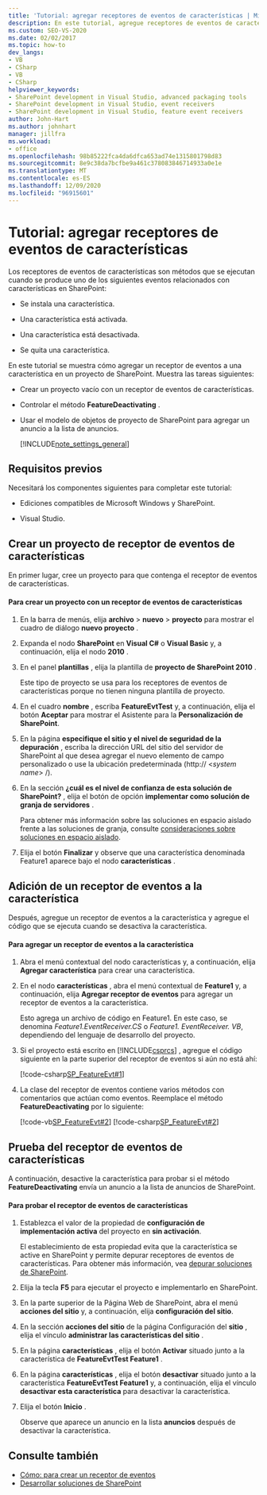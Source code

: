 ```yaml
---
title: 'Tutorial: agregar receptores de eventos de características | Microsoft Docs'
description: En este tutorial, agregue receptores de eventos de características, que son métodos que se ejecutan cuando una característica de SharePoint se instala, se activa, se desactiva o se quita.
ms.custom: SEO-VS-2020
ms.date: 02/02/2017
ms.topic: how-to
dev_langs:
- VB
- CSharp
- VB
- CSharp
helpviewer_keywords:
- SharePoint development in Visual Studio, advanced packaging tools
- SharePoint development in Visual Studio, event receivers
- SharePoint development in Visual Studio, feature event receivers
author: John-Hart
ms.author: johnhart
manager: jillfra
ms.workload:
- office
ms.openlocfilehash: 98b85222fca4da6dfca653ad74e1315801798d83
ms.sourcegitcommit: 8e9c38da7bcfbe9a461c378083846714933a0e1e
ms.translationtype: MT
ms.contentlocale: es-ES
ms.lasthandoff: 12/09/2020
ms.locfileid: "96915601"
---
```

# <a name="walkthrough-add-feature-event-receivers"></a>Tutorial: agregar receptores de eventos de características
Los receptores de eventos de características son métodos que se ejecutan cuando se produce uno de los siguientes eventos relacionados con características en SharePoint:

- Se instala una característica.

- Una característica está activada.

- Una característica está desactivada.

- Se quita una característica.

En este tutorial se muestra cómo agregar un receptor de eventos a una característica en un proyecto de SharePoint. Muestra las tareas siguientes:

- Crear un proyecto vacío con un receptor de eventos de características.

- Controlar el método **FeatureDeactivating** .

- Usar el modelo de objetos de proyecto de SharePoint para agregar un anuncio a la lista de anuncios.

  [!INCLUDE[note_settings_general](../sharepoint/includes/note-settings-general-md.md)]

## <a name="prerequisites"></a>Requisitos previos
 Necesitará los componentes siguientes para completar este tutorial:

- Ediciones compatibles de Microsoft Windows y SharePoint.

- Visual Studio.

## <a name="create-a-feature-event-receiver-project"></a>Crear un proyecto de receptor de eventos de características
 En primer lugar, cree un proyecto para que contenga el receptor de eventos de características.

#### <a name="to-create-a-project-with-a-feature-event-receiver"></a>Para crear un proyecto con un receptor de eventos de características

1. En la barra de menús, elija **archivo**  >  **nuevo**  >  **proyecto** para mostrar el cuadro de diálogo **nuevo proyecto** .

2. Expanda el nodo **SharePoint** en **Visual C#** o **Visual Basic** y, a continuación, elija el nodo **2010** .

3. En el panel **plantillas** , elija la plantilla de **proyecto de SharePoint 2010** .

     Este tipo de proyecto se usa para los receptores de eventos de características porque no tienen ninguna plantilla de proyecto.

4. En el cuadro **nombre** , escriba **FeatureEvtTest** y, a continuación, elija el botón **Aceptar** para mostrar el Asistente para la **Personalización de SharePoint**.

5. En la página **especifique el sitio y el nivel de seguridad de la depuración** , escriba la dirección URL del sitio del servidor de SharePoint al que desea agregar el nuevo elemento de campo personalizado o use la ubicación predeterminada (http:// \<*system name*> /).

6. En la sección **¿cuál es el nivel de confianza de esta solución de SharePoint?** , elija el botón de opción **implementar como solución de granja de servidores** .

     Para obtener más información sobre las soluciones en espacio aislado frente a las soluciones de granja, consulte [consideraciones sobre soluciones en espacio aislado](../sharepoint/sandboxed-solution-considerations.md).

7. Elija el botón **Finalizar** y observe que una característica denominada Feature1 aparece bajo el nodo **características** .

## <a name="add-an-event-receiver-to-the-feature"></a>Adición de un receptor de eventos a la característica
 Después, agregue un receptor de eventos a la característica y agregue el código que se ejecuta cuando se desactiva la característica.

#### <a name="to-add-an-event-receiver-to-the-feature"></a>Para agregar un receptor de eventos a la característica

1. Abra el menú contextual del nodo características y, a continuación, elija **Agregar característica** para crear una característica.

2. En el nodo **características** , abra el menú contextual de **Feature1** y, a continuación, elija **Agregar receptor de eventos** para agregar un receptor de eventos a la característica.

     Esto agrega un archivo de código en Feature1. En este caso, se denomina *Feature1.EventReceiver.CS* o *Feature1. EventReceiver. VB*, dependiendo del lenguaje de desarrollo del proyecto.

3. Si el proyecto está escrito en [!INCLUDE[csprcs](../sharepoint/includes/csprcs-md.md)] , agregue el código siguiente en la parte superior del receptor de eventos si aún no está ahí:

     [!code-csharp[SP_FeatureEvt#1](../sharepoint/codesnippet/CSharp/featureevttest2/features/feature1/feature1.eventreceiver.cs#1)]

4. La clase del receptor de eventos contiene varios métodos con comentarios que actúan como eventos. Reemplace el método **FeatureDeactivating** por lo siguiente:

     [!code-vb[SP_FeatureEvt#2](../sharepoint/codesnippet/VisualBasic/featureevt2vb/features/feature1/feature1.eventreceiver.vb#2)]
     [!code-csharp[SP_FeatureEvt#2](../sharepoint/codesnippet/CSharp/featureevttest2/features/feature1/feature1.eventreceiver.cs#2)]

## <a name="test-the-feature-event-receiver"></a>Prueba del receptor de eventos de características
 A continuación, desactive la característica para probar si el método **FeatureDeactivating** envía un anuncio a la lista de anuncios de SharePoint.

#### <a name="to-test-the-feature-event-receiver"></a>Para probar el receptor de eventos de características

1. Establezca el valor de la propiedad de **configuración de implementación activa** del proyecto en **sin activación**.

     El establecimiento de esta propiedad evita que la característica se active en SharePoint y permite depurar receptores de eventos de características. Para obtener más información, vea [depurar soluciones de SharePoint](../sharepoint/debugging-sharepoint-solutions.md).

2. Elija la tecla **F5** para ejecutar el proyecto e implementarlo en SharePoint.

3. En la parte superior de la Página Web de SharePoint, abra el menú **acciones del sitio** y, a continuación, elija **configuración del sitio**.

4. En la sección **acciones del sitio** de la página Configuración del **sitio** , elija el vínculo **administrar las características del sitio** .

5. En la página **características** , elija el botón **Activar** situado junto a la característica de **FeatureEvtTest Feature1** .

6. En la página **características** , elija el botón **desactivar** situado junto a la característica **FeatureEvtTest Feature1** y, a continuación, elija el vínculo **desactivar esta característica** para desactivar la característica.

7. Elija el botón **Inicio** .

     Observe que aparece un anuncio en la lista **anuncios** después de desactivar la característica.

## <a name="see-also"></a>Consulte también

- [Cómo: para crear un receptor de eventos](../sharepoint/how-to-create-an-event-receiver.md)
- [Desarrollar soluciones de SharePoint](../sharepoint/developing-sharepoint-solutions.md)